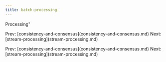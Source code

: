 ```yaml
---
title: batch-processing
---
```


Processing\"

Prev:
\[consistency-and-consensus](consistency-and-consensus.md)
Next: \[stream-processing](stream-processing.md)

Prev:
\[consistency-and-consensus](consistency-and-consensus.md)
Next: \[stream-processing](stream-processing.md)
